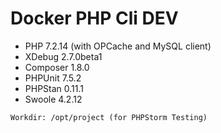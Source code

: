 # Docker PHP Cli DEV

- PHP 7.2.14 (with OPCache and MySQL client)
- XDebug 2.7.0beta1
- Composer 1.8.0
- PHPUnit 7.5.2
- PHPStan 0.11.1
- Swoole 4.2.12

```
Workdir: /opt/project (for PHPStorm Testing)
```
